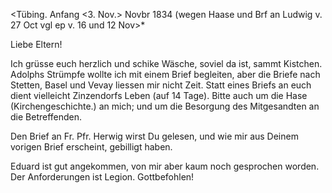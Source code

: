  <Tübing. Anfang <3. Nov.> Novbr 1834
 (wegen Haase und Brf an Ludwig v. 27 Oct
 vgl ep v. 16 und 12 Nov>*

Liebe Eltern!

Ich grüsse euch herzlich und schike Wäsche, soviel da ist, sammt Kistchen. Adolphs Strümpfe wollte ich mit einem Brief begleiten, aber die Briefe nach Stetten, Basel und Vevay liessen mir nicht Zeit. Statt eines Briefs an euch dient vielleicht Zinzendorfs Leben (auf 14 Tage). Bitte auch um die Hase (Kirchengeschichte.) an mich; und um die Besorgung des Mitgesandten an die Betreffenden.

Den Brief an Fr. Pfr. Herwig wirst Du gelesen, und wie mir aus Deinem vorigen Brief erscheint, gebilligt haben.

Eduard ist gut angekommen, von mir aber kaum noch gesprochen worden. Der Anforderungen ist Legion.
 Gottbefohlen!

